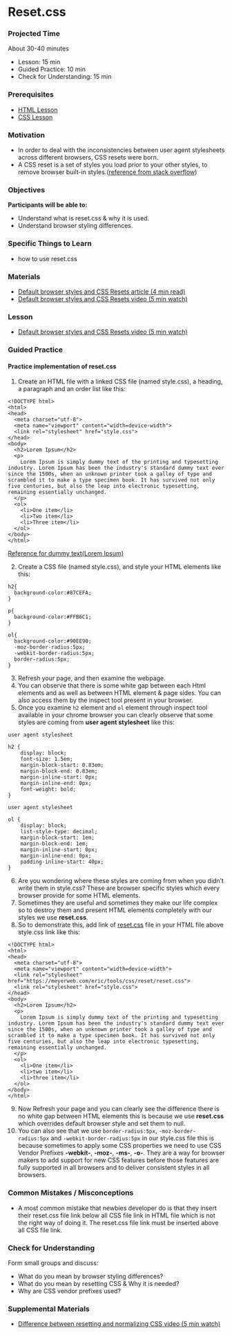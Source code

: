 # Reset.css

### Projected Time

About 30-40 minutes
- Lesson: 15 min
- Guided Practice: 10 min
- Check for Understanding: 15 min

### Prerequisites
- [HTML Lesson](https://github.com/Techtonica/curriculum/blob/master/html/html.md)
- [CSS Lesson](/css/css.md)

### Motivation
- In order to deal with the inconsistencies between user agent stylesheets across different browsers, CSS resets were born.
- A CSS reset is a set of styles you load prior to your other styles, to remove browser built-in styles.([reference from stack overflow](https://stackoverflow.com/questions/11578819/css-reset-what-exactly-does-it-do/11578989)) 

### Objectives

**Participants will be able to:**
- Understand what is reset.css & why it is used.
- Understand browser styling differences.

### Specific Things to Learn

- how to use reset.css


### Materials

- [Default browser styles and CSS Resets article (4 min read)](https://medium.com/@tinydinosaur/a-wordy-history-of-default-browser-styles-and-css-resets-befdd614d93b)
- [Default browser styles and CSS Resets video (5 min watch)](https://www.youtube.com/watch?v=xLP8IM3jkgE)

### Lesson
- [Default browser styles and CSS Resets video (5 min watch)](https://www.youtube.com/watch?v=xLP8IM3jkgE)

### Guided Practice
#### Practice implementation of reset.css
1. Create an HTML file with a linked CSS file (named style.css), a heading, a paragraph and an order list like this:
```
<!DOCTYPE html>
<html>
<head>
  <meta charset="utf-8">
  <meta name="viewport" content="width=device-width">
  <link rel="stylesheet" href="style.css">
</head>
<body>
  <h2>Lorem Ipsum</h2>
  <p>
    Lorem Ipsum is simply dummy text of the printing and typesetting industry. Lorem Ipsum has been the industry's standard dummy text ever since the 1500s, when an unknown printer took a galley of type and scrambled it to make a type specimen book. It has survived not only five centuries, but also the leap into electronic typesetting, remaining essentially unchanged.
  </p>
  <ol>
    <li>One item</li>
    <li>Two item</li>
    <li>Three item</li>
  </ol>
</body>
</html>
```
[Reference for dummy text(Lorem Ipsum)](https://www.lipsum.com/)

2. Create a CSS file (named style.css), and style your HTML elements like this:
```
h2{
  background-color:#87CEFA;
}

p{
  background-color:#FFB6C1;
}

ol{
  background-color:#90EE90;
  -moz-border-radius:5px;
  -webkit-border-radius:5px;
  border-radius:5px;
}
```
3. Refresh your page, and then examine the webpage.
4. You can observe that there is some white gap between each Html elements and as well as between HTML element & page sides. You can also access them by the inspect tool present in your browser.
5. Once you examine `h2` element and `ol` element through inspect tool available in your chrome browser you can clearly observe that some styles are coming from **user agent stylesheet** like this:
```
user agent stylesheet

h2 {
    display: block;
    font-size: 1.5em;
    margin-block-start: 0.83em;
    margin-block-end: 0.83em;
    margin-inline-start: 0px;
    margin-inline-end: 0px;
    font-weight: bold;
}
```
```
user agent stylesheet

ol {
    display: block;
    list-style-type: decimal;
    margin-block-start: 1em;
    margin-block-end: 1em;
    margin-inline-start: 0px;
    margin-inline-end: 0px;
    padding-inline-start: 40px;
}
```
6. Are you wondering where these styles are coming from when you didn’t write them in style.css? These are browser specific styles which every browser provide for some HTML elements.
7. Sometimes they are useful and sometimes they make our life complex so to destroy them and present HTML elements completely with our styles we use **reset.css**.
8. So to demonstrate this, add link of [reset.css](https://meyerweb.com/eric/tools/css/reset/reset.css) file in your HTML file above style.css link like this:
```
<!DOCTYPE html>
<html>
<head>
  <meta charset="utf-8">
  <meta name="viewport" content="width=device-width">
  <link rel="stylesheet" href="https://meyerweb.com/eric/tools/css/reset/reset.css">
  <link rel="stylesheet" href="style.css">
</head>
<body>
  <h2>Lorem Ipsum</h2>
  <p>
    Lorem Ipsum is simply dummy text of the printing and typesetting industry. Lorem Ipsum has been the industry's standard dummy text ever since the 1500s, when an unknown printer took a galley of type and scrambled it to make a type specimen book. It has survived not only five centuries, but also the leap into electronic typesetting, remaining essentially unchanged.
  </p>
  <ol>
    <li>One item</li>
    <li>two item</li>
    <li>three item</li>
  </ol>
</body>
</html>
```
9. Now Refresh your page and you can clearly see the difference there is no white gap between HTML elements this is because we use **reset.css** which overrides default browser style and set them to null.
10. You can also see that we use `border-radius:5px`, `-moz-border-radius:5px` and `-webkit-border-radius:5px` in our style.css file this is because sometimes to apply some CSS properties we need to use CSS Vendor Prefixes **-webkit-**, **-moz-**, **-ms-**, **-o-**. They are a way for browser makers to add support for new CSS features before those features are fully supported in all browsers and to deliver consistent styles in all browsers.

### Common Mistakes / Misconceptions
 - A most common mistake that newbies developer do is that they insert their reset.css file link below all CSS file link in HTML file which is not the right way of doing it. The reset.css file link must be inserted above all CSS file link.

### Check for Understanding
Form small groups and discuss:
- What do you mean by browser styling differences?
- What do you mean by resetting CSS & Why it is needed?
- Why are CSS vendor prefixes used?


### Supplemental Materials
- [Difference between resetting and normalizing CSS video (5 min watch)](https://www.youtube.com/watch?v=S4I4Fjl2mLw)
